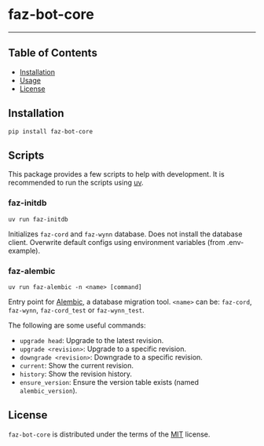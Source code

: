 # faz-bot-core

-----

## Table of Contents

- [Installation](#installation)
- [Usage](#usage)
- [License](#license)

## Installation

```console
pip install faz-bot-core
```

## Scripts

This package provides a few scripts to help with development. It is recommended to run the scripts using [uv](https://docs.astral.sh/uv/).

### faz-initdb

```console
uv run faz-initdb
```

Initializes `faz-cord` and `faz-wynn` database. Does not install the database client. Overwrite default configs using environment variables (from .env-example).

### faz-alembic

```console
uv run faz-alembic -n <name> [command]
```

Entry point for [Alembic](https://alembic.sqlalchemy.org/en/latest/), a database migration tool. `<name>` can be: `faz-cord`, `faz-wynn`, `faz-cord_test` or `faz-wynn_test`.

The following are some useful commands:

- `upgrade head`: Upgrade to the latest revision.
- `upgrade <revision>`: Upgrade to a specific revision.
- `downgrade <revision>`: Downgrade to a specific revision.
- `current`: Show the current revision.
- `history`: Show the revision history.
- `ensure_version`: Ensure the version table exists (named `alembic_version`).

## License

`faz-bot-core` is distributed under the terms of the [MIT](https://spdx.org/licenses/MIT.html) license.
